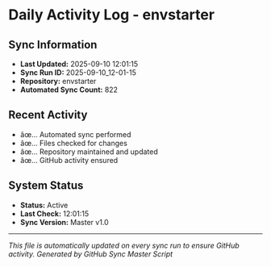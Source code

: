﻿# Daily Activity Log - envstarter

## Sync Information
- **Last Updated:** 2025-09-10 12:01:15
- **Sync Run ID:** 2025-09-10_12-01-15
- **Repository:** envstarter
- **Automated Sync Count:** 822

## Recent Activity
- âœ… Automated sync performed
- âœ… Files checked for changes
- âœ… Repository maintained and updated
- âœ… GitHub activity ensured

## System Status
- **Status:** Active
- **Last Check:** 12:01:15
- **Sync Version:** Master v1.0

---
*This file is automatically updated on every sync run to ensure GitHub activity.*
*Generated by GitHub Sync Master Script*
